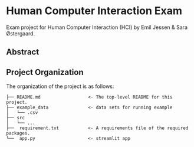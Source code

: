 # Human Computer Interaction Exam
Exam project for Human Computer Interaction (HCI) by Emil Jessen &amp; Sara Østergaard.

## Abstract

## Project Organization
The organization of the project is as follows:

```
├── README.md                  <- The top-level README for this project.
├── example_data               <- data sets for running example   
│   └── .csv    
├── src                        
│   └── ...
├──  requirement.txt           <- A requirements file of the required packages.
└──  app.py                    <- streamlit app
```
